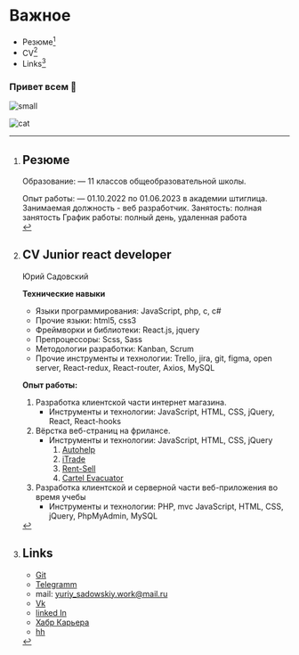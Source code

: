 # Важное
  - Резюме[^resume]
  - CV[^cv]
  - Links[^links]

### Привет всем 👋

![small](https://www.codewars.com/users/mork1ch/badges/small)

<!--
**mork1ch/mork1ch** is a ✨ _special_ ✨ repository because its `README.md` (this file) appears on your GitHub profile.

Here are some ideas to get you started:

- 🔭 I’m currently working on ...
- 🌱 I’m currently learning ...
- 👯 I’m looking to collaborate on ...
- 🤔 I’m looking for help with ...
- 💬 Ask me about ...
- 📫 How to reach me: ...
- 😄 Pronouns: ...
- ⚡ Fun fact: ...
-->

[^resume]: # Резюме
    Образование:
— 11 классов общеобразовательной школы. 

    Опыт работы:
    — 01.10.2022 по 01.06.2023 в академии штиглица. Занимаемая должность - веб разработчик. 
    Занятость: полная занятость
    График работы: полный день, удаленная работа
      <br>

[^cv]: # CV Junior react developer

      Юрий Садовский

      **Технические навыки**
      - Языки программирования: JavaScript, php, c, c# 
      - Прочие языки: html5, css3
      - Фреймворки и библиотеки: React.js,  jquery
      - Препроцессоры: Scss, Sass
      - Методологии разработки: Kanban, Scrum
      - Прочие инструменты и технологии: Trello, jira, git, figma, open server, React-redux, React-router, Axios, MySQL

      **Опыт работы:**
      1. Разработка клиентской части интернет магазина. 
         - Инструменты и технологии: JavaScript, HTML, CSS, jQuery, React, React-hooks
      2. Вёрстка веб-страниц на фрилансе.
         - Инструменты и технологии: JavaScript, HTML, CSS, jQuery
           1. [Autohelp](https://github.com/mork1ch/Autohelp)
           2. [iTrade](https://github.com/mork1ch/iTrade)
           3. [Rent-Sell](https://github.com/mork1ch/Rent-Sell)
           4. [Cartel Evacuator](https://github.com/mork1ch/cartel_evacuator)
      3. Разработка клиентской и серверной части веб-приложения во время учебы
         - Инструменты и технологии: PHP, mvc JavaScript, HTML, CSS, jQuery, PhpMyAdmin, MySQL

[^links]: # Links
      - [Git](https://github.com/mork1ch)
      - [Telegramm](https://t.me/yuriy_sadovskiy)
      - mail: yuriy_sadowskiy.work@mail.ru
      - [Vk](https://vk.com/mork_work)
      - [linked In](https://www.linkedin.com/in/%D1%8E%D1%80%D0%B8%D0%B9-%D1%81%D0%B0%D0%B4%D0%BE%D0%B2%D1%81%D0%BA%D0%B8%D0%B9-83896b230/)
      - [Хабр Карьера](https://career.habr.com/mork1ch)
      - [hh](https://spb.hh.ru/resume/1f299d3aff0b1738560039ed1f5a45704c7956)

![cat](https://user-images.githubusercontent.com/54836797/180250116-b7fa32ae-bd63-4e9e-8410-15c26b2af47a.jpg)
